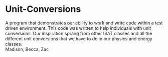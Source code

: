 # Unit-Conversions
A program that demonstrates our ability to work and write code within a test driven environment. This code was written to help individuals with unit conversions. Our inspiration sprang from other ISAT classes and all the different unit conversions that we have to do in our physics and energy classes.  
Madison, Becca, Zac
